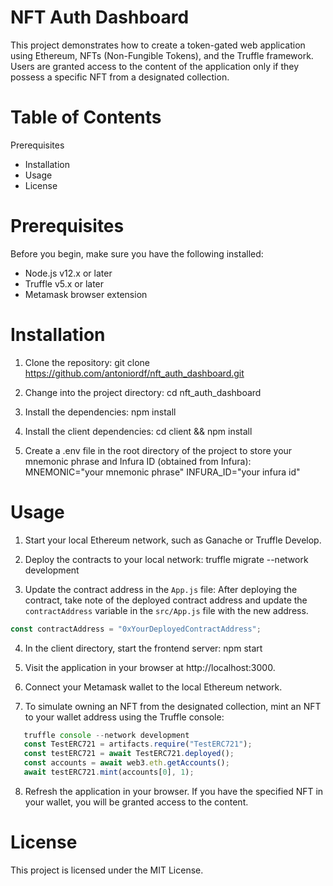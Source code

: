 # NFT Auth Dashboard

This project demonstrates how to create a token-gated web application using Ethereum, NFTs (Non-Fungible Tokens), and the Truffle framework. Users are granted access to the content of the application only if they possess a specific NFT from a designated collection.

# Table of Contents

Prerequisites

- Installation
- Usage
- License

# Prerequisites

Before you begin, make sure you have the following installed:

- Node.js v12.x or later
- Truffle v5.x or later
- Metamask browser extension

# Installation

1. Clone the repository:
   git clone https://github.com/antoniordf/nft_auth_dashboard.git

2. Change into the project directory:
   cd nft_auth_dashboard

3. Install the dependencies:
   npm install

4. Install the client dependencies:
   cd client && npm install

5. Create a .env file in the root directory of the project to store your mnemonic phrase and Infura ID (obtained from Infura):
   MNEMONIC="your mnemonic phrase"
   INFURA_ID="your infura id"

# Usage

1. Start your local Ethereum network, such as Ganache or Truffle Develop.
2. Deploy the contracts to your local network:
   truffle migrate --network development

3. Update the contract address in the `App.js` file:
   After deploying the contract, take note of the deployed contract address and update the `contractAddress` variable in the `src/App.js` file with the new address.

```javascript
const contractAddress = "0xYourDeployedContractAddress";
```

4. In the client directory, start the frontend server:
   npm start

5. Visit the application in your browser at http://localhost:3000.
6. Connect your Metamask wallet to the local Ethereum network.
7. To simulate owning an NFT from the designated collection, mint an NFT to your wallet address using the Truffle console:

```javascript
   truffle console --network development
   const TestERC721 = artifacts.require("TestERC721");
   const testERC721 = await TestERC721.deployed();
   const accounts = await web3.eth.getAccounts();
   await testERC721.mint(accounts[0], 1);
```

8. Refresh the application in your browser. If you have the specified NFT in your wallet, you will be granted access to the content.

# License

This project is licensed under the MIT License.
